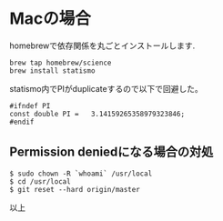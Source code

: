 # Macの場合

homebrewで依存関係を丸ごとインストールします.

    brew tap homebrew/science
    brew install statismo

statismo内でPIがduplicateするので以下で回避した。

    #ifndef PI
    const double PI =   3.14159265358979323846;
    #endif

## Permission deniedになる場合の対処

    $ sudo chown -R `whoami` /usr/local  
    $ cd /usr/local  
    $ git reset --hard origin/master  

以上
